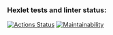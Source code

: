 ### Hexlet tests and linter status:
[![Actions Status](https://github.com/Roodmann/python-project-50/workflows/hexlet-check/badge.svg)](https://github.com/Roodmann/python-project-50/actions)
[![Maintainability](https://api.codeclimate.com/v1/badges/7c2b7f09d4466ca6434b/maintainability)](https://codeclimate.com/github/Roodmann/python-project-50/maintainability)
